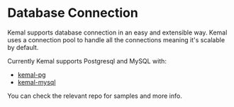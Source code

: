 # Database Connection

Kemal supports database connection in an easy and extensible way. Kemal uses
a connection pool to handle all the connections meaning it's scalable by default.

Currently Kemal supports Postgresql and MySQL with:

- [kemal-pg](https://github.com/sdogruyol/kemal-pg)
- [kemal-mysql](https://github.com/sdogruyol/kemal-mysql)

You can check the relevant repo for samples and more info.
